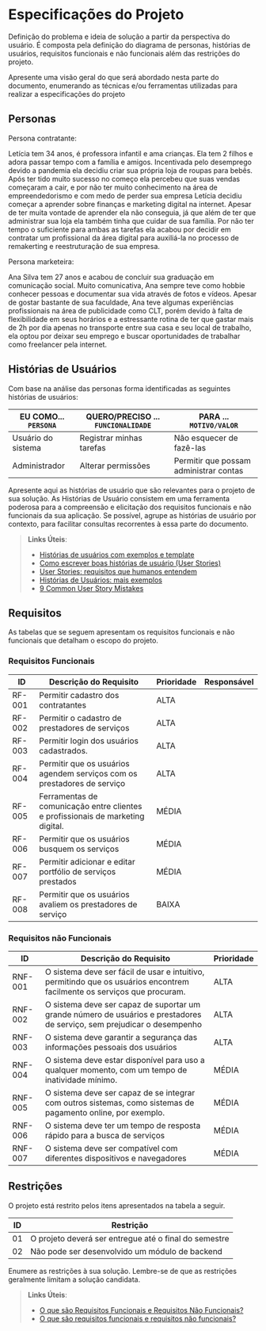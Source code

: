 # Especificações do Projeto

Definição do problema e ideia de solução a partir da perspectiva do usuário. É composta pela definição do  diagrama de personas, histórias de usuários, requisitos funcionais e não funcionais além das restrições do projeto.

Apresente uma visão geral do que será abordado nesta parte do documento, enumerando as técnicas e/ou ferramentas utilizadas para realizar a especificações do projeto

## Personas

Persona contratante:

Letícia tem 34 anos, é professora infantil e ama crianças. Ela tem 2 filhos e adora passar tempo com a família e amigos. Incentivada pelo desemprego devido a pandemia ela decidiu criar sua própria loja de roupas para bebês. Após ter tido muito sucesso no começo ela percebeu que suas vendas começaram a cair, e por não ter muito conhecimento na área de empreendedorismo e com medo de perder sua empresa Letícia decidiu começar a aprender sobre finanças e marketing digital na internet. Apesar de ter muita vontade de aprender ela não conseguia, já que além de ter que administrar sua loja ela também tinha que cuidar de sua família. Por não ter tempo o suficiente para ambas as tarefas ela acabou por decidir em contratar um profissional da área digital para auxiliá-la no processo de remakerting e reestruturação de sua empresa.

Persona marketeira:


Ana Silva tem 27 anos e acabou de concluir sua graduação em comunicação social. Muito comunicativa, Ana sempre teve como hobbie conhecer pessoas e documentar sua vida através de fotos e vídeos. Apesar de gostar bastante de sua faculdade, Ana teve algumas experiências profissionais na área de publicidade como CLT, porém devido à falta de flexibilidade em seus horários e a estressante rotina de ter que gastar mais de 2h por dia apenas no transporte entre sua casa e seu local de trabalho, ela optou por deixar seu emprego e buscar oportunidades de trabalhar como freelancer pela internet.

## Histórias de Usuários

Com base na análise das personas forma identificadas as seguintes histórias de usuários:

|EU COMO... `PERSONA`| QUERO/PRECISO ... `FUNCIONALIDADE` |PARA ... `MOTIVO/VALOR`                 |
|--------------------|------------------------------------|----------------------------------------|
|Usuário do sistema  | Registrar minhas tarefas           | Não esquecer de fazê-las               |
|Administrador       | Alterar permissões                 | Permitir que possam administrar contas |

Apresente aqui as histórias de usuário que são relevantes para o projeto de sua solução. As Histórias de Usuário consistem em uma ferramenta poderosa para a compreensão e elicitação dos requisitos funcionais e não funcionais da sua aplicação. Se possível, agrupe as histórias de usuário por contexto, para facilitar consultas recorrentes à essa parte do documento.

> **Links Úteis**:
> - [Histórias de usuários com exemplos e template](https://www.atlassian.com/br/agile/project-management/user-stories)
> - [Como escrever boas histórias de usuário (User Stories)](https://medium.com/vertice/como-escrever-boas-users-stories-hist%C3%B3rias-de-usu%C3%A1rios-b29c75043fac)
> - [User Stories: requisitos que humanos entendem](https://www.luiztools.com.br/post/user-stories-descricao-de-requisitos-que-humanos-entendem/)
> - [Histórias de Usuários: mais exemplos](https://www.reqview.com/doc/user-stories-example.html)
> - [9 Common User Story Mistakes](https://airfocus.com/blog/user-story-mistakes/)

## Requisitos

As tabelas que se seguem apresentam os requisitos funcionais e não funcionais que detalham o escopo do projeto.

### Requisitos Funcionais

|ID    | Descrição do Requisito  | Prioridade | Responsável |
|------|-----------------------------------------|----| ----|
|RF-001| Permitir cadastro dos contratantes | ALTA |  |
|RF-002| Permitir o cadastro de prestadores de serviços   | ALTA | |
|RF-003| Permitir login dos usuários cadastrados.   | ALTA | |
|RF-004| Permitir que os usuários agendem serviços com os prestadores de serviço   | ALTA | |
|RF-005| Ferramentas de comunicação entre clientes e profissionais de marketing digital.   | MÉDIA | |
|RF-006| Permitir que os usuários busquem os serviços   | MÉDIA | |
|RF-007| Permitir adicionar e editar portfólio de serviços prestados   | MÉDIA | |
|RF-008| Permitir que os usuários avaliem os prestadores de serviço   | BAIXA | |



### Requisitos não Funcionais

|ID     | Descrição do Requisito  |Prioridade |
|-------|-------------------------|----|
|RNF-001| O sistema deve ser fácil de usar e intuitivo, permitindo que os usuários encontrem facilmente os serviços que procuram. | ALTA | 
|RNF-002| O sistema deve ser capaz de suportar um grande número de usuários e prestadores de serviço, sem prejudicar o desempenho |  ALTA | 
|RNF-003| O sistema deve garantir a segurança das informações pessoais dos usuários |  ALTA | 
|RNF-004| O sistema deve estar disponível para uso a qualquer momento, com um tempo de inatividade mínimo. |  MÉDIA | 
|RNF-005| O sistema deve ser capaz de se integrar com outros sistemas, como sistemas de pagamento online, por exemplo. |  MÉDIA | 
|RNF-006| O sistema deve ter um tempo de resposta rápido para a busca de serviços |  MÉDIA | 
|RNF-007| O sistema deve ser compatível com diferentes dispositivos e navegadores |  MÉDIA | 


## Restrições

O projeto está restrito pelos itens apresentados na tabela a seguir.

|ID| Restrição                                             |
|--|-------------------------------------------------------|
|01| O projeto deverá ser entregue até o final do semestre |
|02| Não pode ser desenvolvido um módulo de backend        |


Enumere as restrições à sua solução. Lembre-se de que as restrições geralmente limitam a solução candidata.

> **Links Úteis**:
> - [O que são Requisitos Funcionais e Requisitos Não Funcionais?](https://codificar.com.br/requisitos-funcionais-nao-funcionais/)
> - [O que são requisitos funcionais e requisitos não funcionais?](https://analisederequisitos.com.br/requisitos-funcionais-e-requisitos-nao-funcionais-o-que-sao/)
